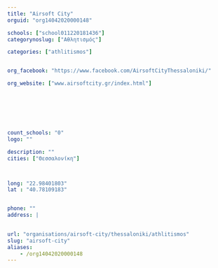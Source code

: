 ```yaml
---
title: "Airsoft City"
orguid: "org14042020000148"

schools: ["school011220181436"]
categorynoslug: ["Αθλητισμός"]

categories: ["athlitismos"]


org_facebook: "https://www.facebook.com/AirsoftCityThessaloniki/"

org_website: ["www.airsoftcity.gr/index.html"]







count_schools: "0"
logo: ""

description: ""
cities: ["Θεσσαλονίκη"]



long: "22.98401803"
lat : "40.78109183"


phone: ""
address: |
    

url: "organisations/airsoft-city/thessaloniki/athlitismos"
slug: "airsoft-city"
aliases:
    - /org14042020000148
---
```



